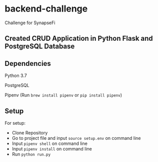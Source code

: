 # backend-challenge
Challenge for SynapseFi

## Created CRUD Application in Python Flask and PostgreSQL Database

## Dependencies
Python 3.7 

PostgreSQL

Pipenv (Run `brew install pipenv` or `pip install pipenv`)

## Setup 
For setup:
* Clone Repository 
* Go to project file and input `source setup.env` on command line 
* Input `pipenv shell` on command line 
* Input `pipenv install` on command line 
* Run `python run.py`

